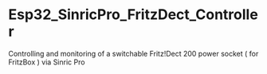 # Esp32_SinricPro_FritzDect_Controller

Controlling and monitoring of a switchable Fritz!Dect 200 power socket ( for FritzBox ) via Sinric Pro




